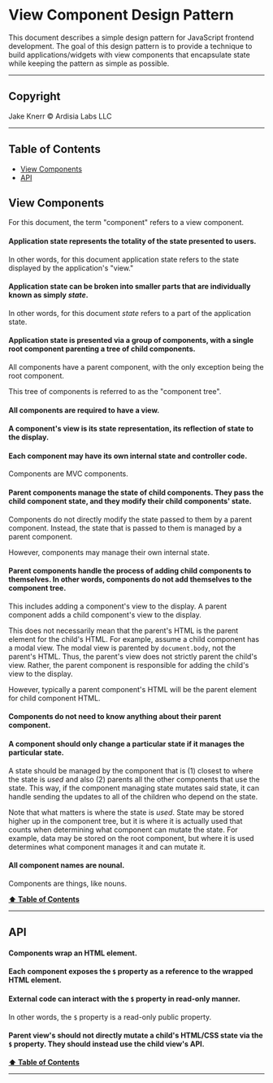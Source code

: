 # View Component Design Pattern <!-- omit in toc -->

This document describes a simple design pattern for JavaScript frontend development. The goal of this design pattern is to provide a technique to build applications/widgets with view components that encapsulate state while keeping the pattern as simple as possible.

---

## Copyright <!-- omit in toc -->

Jake Knerr © Ardisia Labs LLC

---

## Table of Contents <a id="toc" name="toc"></a> <!-- omit in toc -->

- [View Components](#view-components)
- [API](#api)

## View Components

For this document, the term "component" refers to a view component.

#### Application state represents the totality of the state presented to users.

In other words, for this document application state refers to the state displayed by the application's "view."

#### Application state can be broken into smaller parts that are individually known as simply _state_.

In other words, for this document _state_ refers to a part of the application state.

#### Application state is presented via a group of components, with a single root component parenting a tree of child components.

All components have a parent component, with the only exception being the root component.

This tree of components is referred to as the "component tree".

#### All components are required to have a view.

#### A component's view is its state representation, its reflection of state to the display.

#### Each component may have its own internal state and controller code.

Components are MVC components.

#### Parent components manage the state of child components. They pass the child component state, and they modify their child components' state.

Components do not directly modify the state passed to them by a parent component. Instead, the state that is passed to them is managed by a parent component.

However, components may manage their own internal state.

#### Parent components handle the process of adding child components to themselves. In other words, components do not add themselves to the component tree.

This includes adding a component's view to the display. A parent component adds a child component's view to the display.

This does not necessarily mean that the parent's HTML is the parent element for the child's HTML. For example, assume a child component has a modal view. The modal view is parented by `document.body`, not the parent's HTML. Thus, the parent's view does not strictly parent the child's view. Rather, the parent component is responsible for adding the child's view to the display.

However, typically a parent component's HTML will be the parent element for child component HTML.

#### Components do not need to know anything about their parent component.

#### A component should only change a particular state if it manages the particular state.

A state should be managed by the component that is (1) closest to where the state is _used_ and also (2) parents all the other components that use the state. This way, if the component managing state mutates said state, it can handle sending the updates to all of the children who depend on the state.

Note that what matters is where the state is _used_. State may be stored higher up in the component tree, but it is where it is actually used that counts when determining what component can mutate the state. For example, data may be stored on the root component, but where it is used determines what component manages it and can mutate it.

#### All component names are nounal.

Components are things, like nouns.

**[⬆ Table of Contents](#toc)**

---

## API

#### Components wrap an HTML element.

#### Each component exposes the `$` property as a reference to the wrapped HTML element.

#### External code can interact with the `$` property in read-only manner.

In other words, the `$` property is a read-only public property.

#### Parent view's should not directly mutate a child's HTML/CSS state via the `$` property. They should instead use the child view's API.

**[⬆ Table of Contents](#toc)**

---
